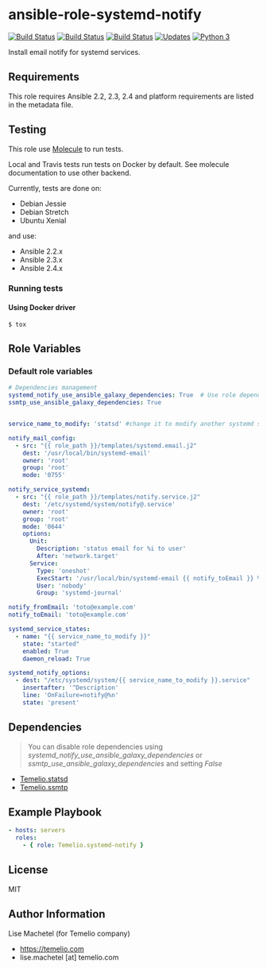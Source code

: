 # ansible-role-systemd-notify

[![Build Status](https://travis-ci.org/Temelio/ansible-role-systemd-notify.svg?branch=master)](https://travis-ci.org/Temelio/ansible-role-systemd-notify)
[![Build Status](https://img.shields.io/travis/Temelio/ansible-role-systemd-notify/master.svg?label=travis_master)](https://travis-ci.org/Temelio/ansible-role-systemd-notify)
[![Build Status](https://img.shields.io/travis/Temelio/ansible-role-systemd-notify/develop.svg?label=travis_develop)](https://travis-ci.org/Temelio/ansible-role-systemd-notify)
[![Updates](https://pyup.io/repos/github/Temelio/ansible-role-systemd-notify/shield.svg)](https://pyup.io/repos/github/Temelio/ansible-role-systemd-notify/)
[![Python 3](https://pyup.io/repos/github/Temelio/ansible-role-systemd-notify/python-3-shield.svg)](https://pyup.io/repos/github/Temelio/ansible-role-systemd-notify/)

Install email notify for systemd services.

## Requirements

This role requires Ansible 2.2, 2.3, 2.4
and platform requirements are listed in the metadata file.

## Testing

This role use [Molecule](https://github.com/metacloud/molecule/) to run tests.

Local and Travis tests run tests on Docker by default.
See molecule documentation to use other backend.

Currently, tests are done on:
- Debian Jessie
- Debian Stretch
- Ubuntu Xenial

and use:
- Ansible 2.2.x
- Ansible 2.3.x
- Ansible 2.4.x

### Running tests

#### Using Docker driver

```
$ tox
```

## Role Variables

### Default role variables

``` yaml
# Dependencies management
systemd_notify_use_ansible_galaxy_dependencies: True  # Use role dependencies in meta
ssmtp_use_ansible_galaxy_dependencies: True


service_name_to_modify: 'statsd' #change it to modify another systemd service

notify_mail_config:
  - src: "{{ role_path }}/templates/systemd.email.j2"
    dest: '/usr/local/bin/systemd-email'
    owner: 'root'
    group: 'root'
    mode: '0755'

notify_service_systemd:
  - src: "{{ role_path }}/templates/notify.service.j2"
    dest: '/etc/systemd/system/notify@.service'
    owner: 'root'
    group: 'root'
    mode: '0644'
    options:
      Unit:
        Description: 'status email for %i to user'
        After: 'network.target'
      Service:
        Type: 'oneshot'
        ExecStart: '/usr/local/bin/systemd-email {{ notify_toEmail }} %i'
        User: 'nobody'
        Group: 'systemd-journal'

notify_fromEmail: 'toto@example.com'
notify_toEmail: 'toto@example.com'

systemd_service_states:
  - name: "{{ service_name_to_modify }}"
    state: "started"
    enabled: True
    daemon_reload: True

systemd_notify_options:
  - dest: "/etc/systemd/system/{{ service_name_to_modify }}.service"
    insertafter: '^Description'
    line: 'OnFailure=notify@%n'
    state: 'present'
```

## Dependencies

> You can disable role dependencies using *systemd_notify_use_ansible_galaxy_dependencies* or *ssmtp_use_ansible_galaxy_dependencies* and setting *False*

* [Temelio.statsd](https://galaxy.ansible.com/Temelio/statsd/)
* [Temelio.ssmtp](https://galaxy.ansible.com/Temelio/ssmtp/)


## Example Playbook

``` yaml
- hosts: servers
  roles:
    - { role: Temelio.systemd-notify }
```

## License

MIT

## Author Information

Lise Machetel (for Temelio company)
- https://temelio.com
- lise.machetel [at] temelio.com
